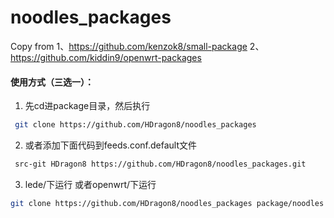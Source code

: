 # noodles_packages

Copy from
1、https://github.com/kenzok8/small-package
2、https://github.com/kiddin9/openwrt-packages

#### 使用方式（三选一）：

1. 先cd进package目录，然后执行

```bash
 git clone https://github.com/HDragon8/noodles_packages
```
2. 或者添加下面代码到feeds.conf.default文件

```bash
 src-git HDragon8 https://github.com/HDragon8/noodles_packages.git
```
3. lede/下运行 或者openwrt/下运行

```bash
git clone https://github.com/HDragon8/noodles_packages package/noodles
